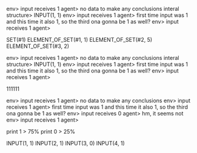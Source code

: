 












env> input receives 1
agent> no data to make any conclusions
interal structure> INPUT(1, 1)
env> input receives 1
agent> first time input was 1 and this time it also 1, so the third ona gonna be 1 as well?
env> input receives 1
agent> 





SET(#1)
ELEMENT_OF_SET(#1, 1)
ELEMENT_OF_SET(#2, 5)
ELEMENT_OF_SET(#3, 2)


env> input receives 1
agent> no data to make any conclusions
interal structure> INPUT(1, 1)
env> input receives 1
agent> first time input was 1 and this time it also 1, so the third ona gonna be 1 as well?
env> input receives 1
agent> 


111111


env> input receives 1
agent> no data to make any conclusions
env> input receives 1
agent> first time input was 1 and this time it also 1, so the third ona gonna be 1 as well?
env> input receives 0
agent> hm, it seems not
env> input  receives 1
agent>  


print 1 > 75%
print 0 > 25%



INPUT(1, 1)
INPUT(2, 1)
INPUT(3, 0)
INPUT(4, 1)